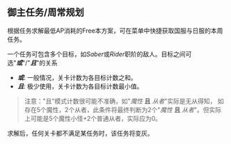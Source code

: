 ## 御主任务/周常规划

根据任务求解最低AP消耗的Free本方案，可在菜单中快捷获取国服与日服的本周任务。

一个任务可包含多个目标，如*Saber*或*Rider*职阶的敌人。目标之间可选"***或***"/"***且***"的关系
- ***或***: 一般情况，关卡计数为各目标计数之和。
- ***且***: 极少使用，关卡计数为各目标计数最小值。
> 注意："且"模式计数很可能不准确，如"*魔性* **且** *从者*"实际是无从得知，
如存在5个魔性，2个从者，此条件将最终判断为2个"*魔性* **且** *从者*"。但实际上可能是5个魔性小怪+2个普通从者，实际应为0。

求解后，任何关卡都不满足某任务时，该任务将变灰。
